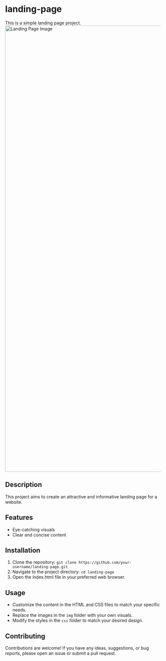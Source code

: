 # landing-page
This is a simple landing page project.
<img width="1440" alt="Landing Page Image" src="https://github.com/atakanAslan1/landing-page/assets/107197019/4d84ecf0-2ed3-4343-8eb8-299ae9d328e2">



## Description

This project aims to create an attractive and informative landing page for a website.

## Features

- Eye-catching visuals
- Clear and concise content


## Installation

1. Clone the repository: `git clone https://github.com/your-username/landing-page.git`
2. Navigate to the project directory: `cd landing-page`
3. Open the index.html file in your preferred web browser.

## Usage

- Customize the content in the HTML and CSS files to match your specific needs.
- Replace the images in the `img` folder with your own visuals.
- Modify the styles in the `css` folder to match your desired design.

## Contributing

Contributions are welcome! If you have any ideas, suggestions, or bug reports, please open an issue or submit a pull request.
